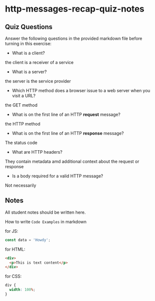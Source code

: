 # http-messages-recap-quiz-notes

## Quiz Questions

Answer the following questions in the provided markdown file before turning in this exercise:

- What is a client?

the client is a receiver of a service

- What is a server?

the server is the service provider

- Which HTTP method does a browser issue to a web server when you visit a URL?

the GET method

- What is on the first line of an HTTP **request** message?

the HTTP method

- What is on the first line of an HTTP **response** message?

The status code

- What are HTTP headers?

They contain metadata amd additional context about the request or response

- Is a body required for a valid HTTP message?

Not necessarily

## Notes

All student notes should be written here.

How to write `Code Examples` in markdown

for JS:

```javascript
const data = 'Howdy';
```

for HTML:

```html
<div>
  <p>This is text content</p>
</div>
```

for CSS:

```css
div {
  width: 100%;
}
```
